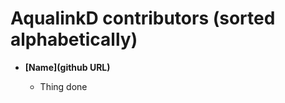 AqualinkD contributors (sorted alphabetically)
==============================================

* **[Name](github URL)**

  * Thing done